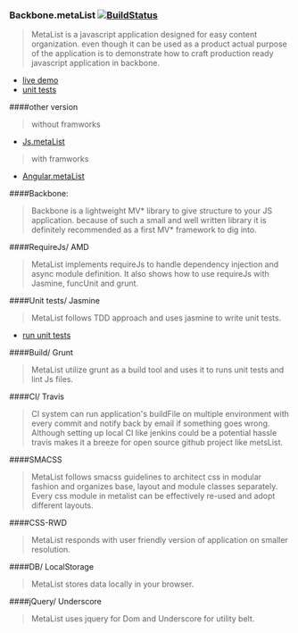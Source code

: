 ### Backbone.metaList [![BuildStatus](https://travis-ci.org/metanitesh/Backbone.metaList.svg?branch=master)](https://travis-ci.org/metanitesh/Backbone.metaList)

>MetaList is a javascript application designed for easy content organization. even though it can be used as a product actual purpose of the application is to demonstrate how to craft production ready javascript application in backbone. 
- [live demo](http://www.niteshsharma.com/backbone.metalist)
- [unit tests](http://www.niteshsharma.com/backbone.metalist/tests/unit/specrunner.html)

####other version

>without framworks
- [Js.metaList](https://github.com/metanitesh/Js.metaList/)

>with framworks
- [Angular.metaList](https://github.com/metanitesh/Angular.metaList/)


####Backbone: 
>Backbone is a lightweight MV* library to give structure to your JS application. because of such a small and well written library it is definitely recommended as a first MV* framework to dig into.

####RequireJs/ AMD 

>MetaList implements requireJs to handle dependency injection and async module definition. It also shows how to use requireJs with Jasmine, funcUnit and grunt. 

####Unit tests/ Jasmine

>MetaList follows TDD approach and uses jasmine to write unit tests. 

- [run unit tests](http://www.niteshsharma.com/backbone.metalist/tests/unit/specrunner.html)


####Build/ Grunt 

>MetaList utilize grunt as a build tool and uses it to runs unit tests and lint Js files. 

####CI/ Travis

>CI system can run application's buildFile on multiple environment with every commit and notify back by email if something goes wrong. Although setting up local CI like jenkins could be a potential  hassle travis makes it a breeze for open source github project like metsList.


####SMACSS

>MetaList follows smacss guidelines to architect css in modular fashion and organizes base, layout and module classes separately. Every css module in metalist can be effectively re-used and adopt different layouts.

####CSS-RWD
>MetaList responds with user friendly version of application on smaller resolution.

####DB/ LocalStorage 
>MetaList stores data locally in your browser.

####jQuery/ Underscore
>MetaList uses jquery for Dom and Underscore for utility belt.


